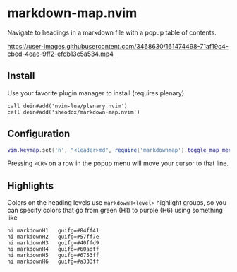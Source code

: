 # markdown-map.nvim

Navigate to headings in a markdown file with a popup table of contents.

https://user-images.githubusercontent.com/3468630/161474498-71af19c4-cbed-4eae-9ff2-efdb13c5a534.mp4

## Install

Use your favorite plugin manager to install (requires plenary)

```vim
call dein#add('nvim-lua/plenary.nvim')
call dein#add('sheodox/markdown-map.nvim')
```

## Configuration

```lua
vim.keymap.set('n', "<leader>md", require('markdownmap').toggle_map_menu, {noremap = true, expr = false, buffer = false})
```

Pressing `<CR>` on a row in the popup menu will move your cursor to that line.

## Highlights

Colors on the heading levels use `markdownH<level>` highlight groups, so you can specify colors that go from green (H1) to purple (H6) using something like

```vim
hi markdownH1	guifg=#84ff41
hi markdownH2	guifg=#57ff7e
hi markdownH3	guifg=#40ffd9
hi markdownH4	guifg=#60adff
hi markdownH5	guifg=#6753ff
hi markdownH6	guifg=#a333ff
```
